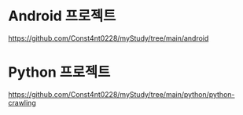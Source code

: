 # Android 프로젝트

https://github.com/Const4nt0228/myStudy/tree/main/android

# Python 프로젝트

https://github.com/Const4nt0228/myStudy/tree/main/python/python-crawling
